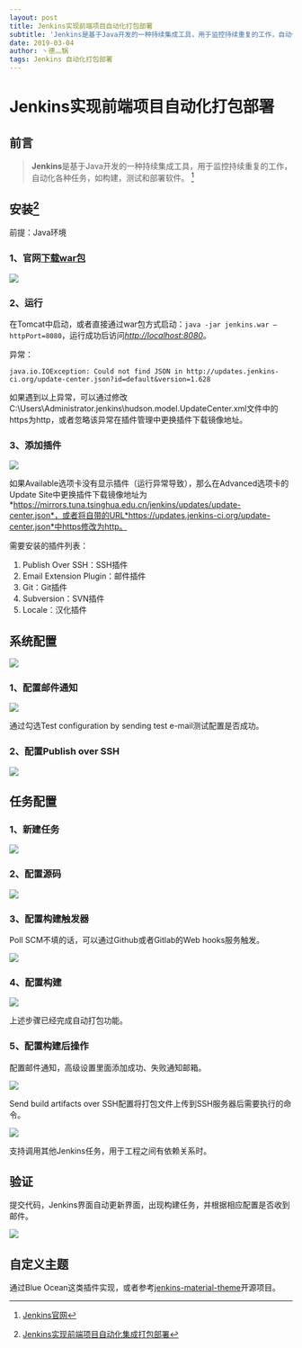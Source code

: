 ```yaml
---
layout: post
title: Jenkins实现前端项目自动化打包部署
subtitle: 'Jenkins是基于Java开发的一种持续集成工具，用于监控持续重复的工作，自动化各种任务，如构建，测试和部署软件。'
date: 2019-03-04
author: 丶德灬锅
tags: Jenkins 自动化打包部署
---
```


# Jenkins实现前端项目自动化打包部署

## 前言
> **Jenkins**是基于Java开发的一种持续集成工具，用于监控持续重复的工作，自动化各种任务，如构建，测试和部署软件。 [^1]

## 安装[^2]

前提：Java环境

### 1、官网[下载war包](http://mirrors.jenkins.io/war-stable/latest/jenkins.war)

![](https://cdn.jsdelivr.net/gh/ldy/ldy.github.io@master/screenshot/2019-03-04-下载Jenkins.png)

### 2、运行

在Tomcat中启动，或者直接通过war包方式启动：`java -jar jenkins.war –httpPort=8080`，运行成功后访问[*http://localhost:8080*](http://localhost:8080/)。

异常：

`java.io.IOException: Could not find JSON in http://updates.jenkins-ci.org/update-center.json?id=default&version=1.628`

如果遇到以上异常，可以通过修改C:\Users\Administrator\.jenkins\hudson.model.UpdateCenter.xml文件中的https为http，或者忽略该异常在插件管理中更换插件下载镜像地址。

### 3、添加插件

![](https://cdn.jsdelivr.net/gh/ldy/ldy.github.io@master/screenshot/2019-03-04-Jenkins插件管理.png)

如果Available选项卡没有显示插件（运行异常导致），那么在Advanced选项卡的Update Site中更换插件下载镜像地址为*https://mirrors.tuna.tsinghua.edu.cn/jenkins/updates/update-center.json*，或者将自带的URL*https://updates.jenkins-ci.org/update-center.json*中https修改为http。

需要安装的插件列表：

1. Publish Over SSH：SSH插件
2. Email Extension Plugin：邮件插件
3. Git：Git插件
4. Subversion：SVN插件
5. Locale：汉化插件

## 系统配置

![](https://cdn.jsdelivr.net/gh/ldy/ldy.github.io@master/screenshot/2019-03-04-Jenkins系统配置.png)

### 1、配置邮件通知

![](https://cdn.jsdelivr.net/gh/ldy/ldy.github.io@master/screenshot/2019-03-04-Jenkins配置邮件通知.png)

通过勾选Test configuration by sending test e-mail测试配置是否成功。

### 2、配置Publish over SSH

![](https://cdn.jsdelivr.net/gh/ldy/ldy.github.io@master/screenshot/2019-03-04-Jenkins配置SSH.png)

## 任务配置

### 1、新建任务

![](https://cdn.jsdelivr.net/gh/ldy/ldy.github.io@master/screenshot/2019-03-04-Jenkins新建任务.png)

### 2、配置源码

![](https://cdn.jsdelivr.net/gh/ldy/ldy.github.io@master/screenshot/2019-03-04-Jenkins配置源码.png)

### 3、配置构建触发器

Poll SCM不填的话，可以通过Github或者Gitlab的Web hooks服务触发。

![](https://cdn.jsdelivr.net/gh/ldy/ldy.github.io@master/screenshot/2019-03-04-Jenkins构建触发器配置.png)

### 4、配置构建

![](https://cdn.jsdelivr.net/gh/ldy/ldy.github.io@master/screenshot/2019-03-04-Jenkins配置构建.png)

上述步骤已经完成自动打包功能。

### 5、配置构建后操作

配置邮件通知，高级设置里面添加成功、失败通知邮箱。

![](https://cdn.jsdelivr.net/gh/ldy/ldy.github.io@master/screenshot/2019-03-04-Jenkins配置构建后操作1.png)

Send build artifacts over SSH配置将打包文件上传到SSH服务器后需要执行的命令。

![](https://cdn.jsdelivr.net/gh/ldy/ldy.github.io@master/screenshot/2019-03-04-Jenkins配置构建后操作2.png)

支持调用其他Jenkins任务，用于工程之间有依赖关系时。

## 验证

提交代码，Jenkins界面自动更新界面，出现构建任务，并根据相应配置是否收到邮件。

![](https://cdn.jsdelivr.net/gh/ldy/ldy.github.io@master/screenshot/2019-03-04-Jenkins验证.png)

## 自定义主题

通过Blue Ocean这类插件实现，或者参考[jenkins-material-theme](http://afonsof.com/jenkins-material-theme/)开源项目。

[^1]: [Jenkins官网](https://jenkins.io/)
[^2]: [Jenkins实现前端项目自动化集成打包部署](https://yezihaohao.github.io/2017/09/09/Jenkins%E5%AE%9E%E7%8E%B0%E5%89%8D%E7%AB%AF%E9%A1%B9%E7%9B%AE%E8%87%AA%E5%8A%A8%E5%8C%96%E9%9B%86%E6%88%90%E6%89%93%E5%8C%85%E9%83%A8%E7%BD%B2/)